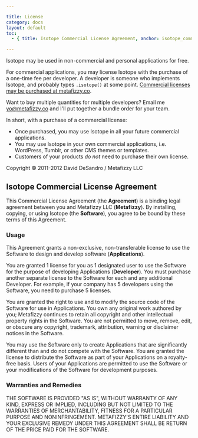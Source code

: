 ```yaml
---

title: License
category: docs
layout: default
toc:
  - { title: Isotope Commercial License Agreement, anchor: isotope_commercial_license_agreement }

---
```


Isotope may be used in non-commercial and personal applications for free.

For commercial applications, you may license Isotope with the purchase of a one-time fee per developer.  A developer is someone who implements Isotope, and probably types `.isotope()` at some point.  [Commercial licenses may be purchased at metafizzy.co](http://metafizzy.co/#isotope-license).

Want to buy multiple quantities for multiple developers? Email me [yo@metafizzy.co](mailto:yo@metafizzy.co) and I'll put together a bundle order for your team.

In short, with a purchase of a commercial license:

+ Once purchased, you may use Isotope in all your future commercial applications.
+ You may use Isotope in your own commercial applications, i.e. WordPress, Tumblr, or other CMS themes or templates.
+ Customers of your products _do not_ need to purchase their own license.

Copyright &copy; 2011-2012 David DeSandro / Metafizzy LLC

## Isotope Commercial License Agreement

This Commercial License Agreement (the **Agreement**) is a binding legal agreement between you and Metafizzy LLC (**Metafizzy**). By installing, copying, or using Isotope (the **Software**), you agree to be bound by these terms of this Agreement.

### Usage

This Agreement grants a non-exclusive, non-transferable license to use the Software to design and develop software (**Applications**).

You are granted 1 license for you as 1 designated user to use the Software for the purpose of developing Applications (**Developer**).  You must purchase another separate license to the Software for each and any additional Developer. For example, if your company has 5 developers using the Software, you need to purchase 5 licenses.

You are granted the right to use and to modify the source code of the Software for use in Applications.    You own any original work authored by you; Metafizzy continues to retain all copyright and other intellectual property rights in the Software.  You are not permitted to move, remove, edit, or obscure any copyright, trademark, attribution, warning or disclaimer notices in the Software.

You may use the Software only to create Applications that are significantly different than and do not compete with the Software. You are granted the license to distribute the Software as part of your Applications on a royalty-free basis. Users of your Applications are permitted to use the Software or your modifications of the Software for development purposes.

### Warranties and Remedies

THE SOFTWARE IS PROVIDED "AS IS", WITHOUT WARRANTY OF ANY KIND, EXPRESS OR
IMPLIED, INCLUDING BUT NOT LIMITED TO THE WARRANTIES OF MERCHANTABILITY,
FITNESS FOR A PARTICULAR PURPOSE AND NONINFRINGEMENT. METAFIZZY'S ENTIRE 
LIABILITY AND YOUR EXCLUSIVE REMEDY UNDER THIS AGREEMENT SHALL BE RETURN 
OF THE PRICE PAID FOR THE SOFTWARE.
